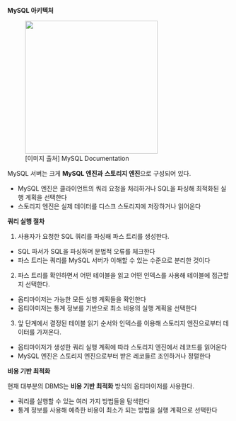 **MySQL 아키텍처**

<figure>
<img src="https://github.com/rimrim990/TIL/assets/62409503/c59d80e7-a144-45f1-9e90-9523d9ac506c" width="300"/>
<figcaption>[이미지 출처] MySQL Documentation</figcaption>
</figure>

MySQL 서버는 크게 **MySQL 엔진과** **스토리지 엔진**으로 구성되어 있다.
- MySQL 엔진은 클라이언트의 쿼리 요청을 처리하거나 SQL을 파싱해 최적화된 실행 계획을 선택한다
- 스토리지 엔진은 실제 데이터를 디스크 스토리지에 저장하거나 읽어온다

**쿼리 실행 절차**
1. 사용자가 요청한 SQL 쿼리를 파싱해 파스 트리를 생성한다.
- SQL 파서가 SQL을 파싱하며 문법적 오류를 체크한다
- 파스 트리는 쿼리를 MySQL 서버가 이해할 수 있는 수준으로 분리한 것이다

2. 파스 트리를 확인하면서 어떤 테이블을 읽고 어떤 인덱스를 사용해 테이블에 접근할지 선택한다.
- 옵티마이저는 가능한 모든 실행 계획들을 확인한다
- 옵티아미저는 통계 정보를 기반으로 최소 비용의 실행 계획을 선택한다

3. 앞 단계에서 결정된 테이블 읽기 순서와 인덱스를 이용해 스토리지 엔진으로부터 데이터를 가져온다.
- 옵티마이저가 생성한 쿼리 실행 계획에 따라 스토리지 엔진에서 레코드를 읽어온다
- MySQL 엔진은 스토리지 엔진으로부터 받은 레코들르 조인하거나 정렬한다

**비용 기반 최적화**

현재 대부분의 DBMS는 **비용 기반 최적화** 방식의 옵티마이저를 사용한다.
- 쿼리를 실행할 수 있는 여러 가지 방법들을 탐색한다
- 통계 정보를 사용해 예측한 비용이 최소가 되는 방법을 실행 계획으로 선택한다
